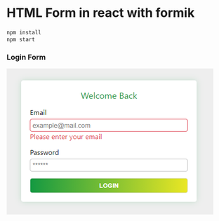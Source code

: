 # HTML Form in react with formik

```
npm install
npm start
```

### Login Form

![Login form image](./login-form.png)
